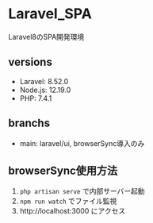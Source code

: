 # Laravel_SPA
Laravel8のSPA開発環境

## versions

- Laravel: 8.52.0
- Node.js: 12.19.0
- PHP: 7.4.1

## branchs

- main: laravel/ui, browserSync導入のみ
    
## browserSync使用方法

1. `php artisan serve` で内部サーバー起動
1. `npm run watch` でファイル監視
1. http://localhost:3000 にアクセス
